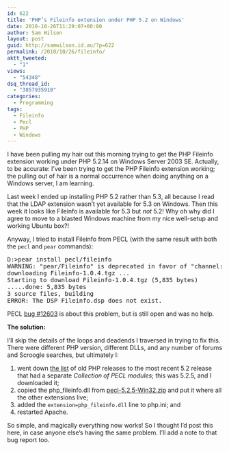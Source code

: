 ```yaml
---
id: 622
title: 'PHP’s Fileinfo extension under PHP 5.2 on Windows'
date: 2010-10-26T11:29:07+00:00
author: Sam Wilson
layout: post
guid: http://samwilson.id.au/?p=622
permalink: /2010/10/26/fileinfo/
aktt_tweeted:
  - "1"
views:
  - "54348"
dsq_thread_id:
  - "3857935910"
categories:
  - Programming
tags:
  - Fileinfo
  - Pecl
  - PHP
  - Windows
---
```

I have been pulling my hair out this morning trying to get the PHP Fileinfo extension working under PHP 5.2.14 on Windows Server 2003 SE. Actually, to be accurate: I’ve been trying to get the PHP Fileinfo extension working; the pulling out of hair is a normal occurrence when doing anything on a Windows server, I am learning.

Last week I ended up installing PHP 5.2 rather than 5.3, all because I read that the LDAP extension wasn’t yet available for 5.3 on Windows. Then this week it looks like Fileinfo is available for 5.3 but _not_ 5.2! Why oh why did I agree to move to a blasted Windows machine from my nice well-setup and working Ubuntu box?!

Anyway, I tried to install Fileinfo from PECL (with the same result with both the `pecl` and `pear` commands):

<pre lang="shell">D:>pear install pecl/fileinfo
WARNING: "pear/Fileinfo" is deprecated in favor of "channel://php-src/ext/fileinfo/in php sources"
downloading Fileinfo-1.0.4.tgz ...
Starting to download Fileinfo-1.0.4.tgz (5,835 bytes)
.....done: 5,835 bytes
3 source files, building
ERROR: The DSP Fileinfo.dsp does not exist.
</pre>

PECL [bug #12603](http://pecl.php.net/bugs/bug.php?id=12603) is about this problem, but is still open and was no help.

**The solution:**

I’ll skip the details of the loops and deadends I traversed in trying to fix this. There were different PHP version, different DLLs, and any number of forums and Scroogle searches, but ultimately I:

  1. went down [the list](http://www.php.net/releases/) of old PHP releases to the most recent 5.2 release that had a separate _Collection of PECL modules_; this was 5.2.5, and I downloaded it;
  2. copied the php_fileinfo.dll from [pecl-5.2.5-Win32.zip](http://museum.php.net/php5/pecl-5.2.5-Win32.zip) and put it where all the other extensions live;
  3. added the `extension=php_fileinfo.dll` line to php.ini; and
  4. restarted Apache.

So simple, and magically everything now works! So I thought I’d post this here, in case anyone else’s having the same problem. I’ll add a note to that bug report too.
